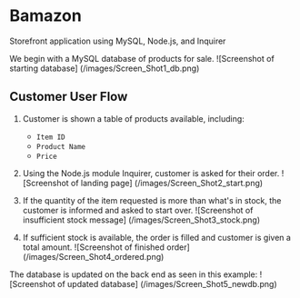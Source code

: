 # Bamazon
Storefront application using MySQL, Node.js, and Inquirer

We begin with a MySQL database of products for sale.
![Screenshot of starting database]
(/images/Screen_Shot1_db.png)

## Customer User Flow

1. Customer is shown a table of products available, including:
	* `Item ID`
	* `Product Name`
	* `Price`

2. Using the Node.js module Inquirer, customer is asked for their order.
![Screenshot of landing page]
(/images/Screen_Shot2_start.png)

3. If the quantity of the item requested is more than what's in stock, the customer is informed and asked to start over.
![Screenshot of insufficient stock message]
(/images/Screen_Shot3_stock.png)	

4. If sufficient stock is available, the order is filled and customer is given a total amount.
![Screenshot of finished order]
(/images/Screen_Shot4_ordered.png)

The database is updated on the back end as seen in this example:
![Screenshot of updated database]
(/images/Screen_Shot5_newdb.png)